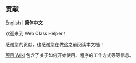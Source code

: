 ## 贡献

[English](./CONTRIBUTING.md) | **简体中文**

欢迎来到 Web Class Helper！

感谢您的贡献，也感谢您在做这之前阅读本文档！

[项目 Wiki](https://github.com/class-tools/Web-Class-Helper/wiki) 包含了关于如何开始使用、程序的工作方式等等信息。
